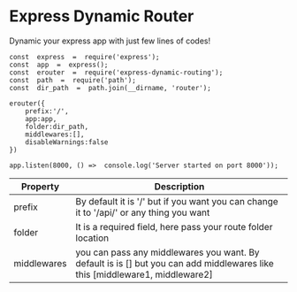 # Express Dynamic Router

Dynamic your express app with just few lines of codes!

```
const  express  =  require('express');
const  app  =  express();
const  erouter  =  require('express-dynamic-routing');
const  path  =  require('path');
const  dir_path  =  path.join(__dirname, 'router');

erouter({
	prefix:'/',
	app:app,
	folder:dir_path,
	middlewares:[],
	disableWarnings:false
})

app.listen(8000, () =>  console.log('Server started on port 8000'));

```


| Property      | Description |
| ----------- | ----------- |
| prefix      | By default it is '/' but if you want you can change it to '/api/' or any thing you want       |
| folder      | It is a required field, here pass your route folder location        |
| middlewares | you can pass any middlewares you want. By default is is [] but you can add middlewares like this [middleware1, middleware2]   